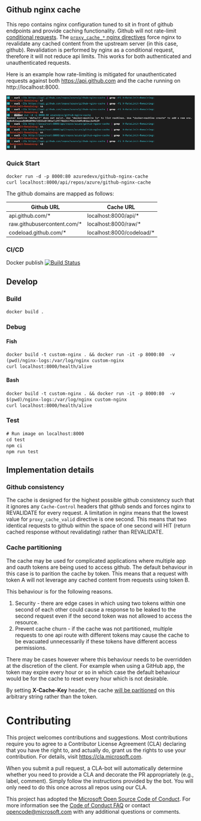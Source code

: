 ## Github nginx cache

This repo contains nginx configuration tuned to sit in front of github endpoints and provide caching functionality. Github will not rate-limit [conditional requests](https://developer.github.com/v3/#conditional-requests). The [`proxy_cache_*` nginx directives](http://nginx.org/en/docs/http/ngx_http_proxy_module.html#proxy_cache) force nginx to revalidate any cached content from the upstream server (in this case, github). Revalidation is performed by nginx as a conditional request, therefore it will not reduce api limits. This works for both authenticated and unauthenticated requests.

Here is an example how rate-limiting is mitigated for unauthenticated requests against both https://api.github.com and the cache running on http://localhost:8000.

![Rate limiting example](docs/rate-limit-example.png)

### Quick Start

    docker run -d -p 8000:80 azuredevx/github-nginx-cache
    curl localhost:8000/api/repos/azure/github-nginx-cache

The github domains are mapped as follows:

| Github URL                   | Cache URL                  |
| ---------------------------- | -------------------------- |
| api.github.com/\*            | localhost:8000/api/\*      |
| raw.githubusercontent.com/\* | localhost:8000/raw/\*      |
| codeload.github.com/\*       | localhost:8000/codeload/\* |

### CI/CD

Docker publish [![Build Status](https://dev.azure.com/azure-sdk/public/_apis/build/status/Azure.github-nginx-cache%20Publish?branchName=master)](https://dev.azure.com/azure-sdk/public/_build/latest?definitionId=496&branchName=master)

## Develop

### Build

    docker build .

### Debug

#### Fish

    docker build -t custom-nginx . && docker run -it -p 8000:80  -v (pwd)/nginx-logs:/var/log/nginx custom-nginx
    curl localhost:8000/health/alive

#### Bash

    docker build -t custom-nginx . && docker run -it -p 8000:80  -v $(pwd)/nginx-logs:/var/log/nginx custom-nginx
    curl localhost:8000/health/alive

### Test

    # Run image on localhost:8000
    cd test
    npm ci
    npm run test

## Implementation details

### Github consistency

The cache is designed for the highest possible github consistency such that it ignores any `Cache-Control` headers that github sends and forces nginx to REVALIDATE for every request. A limitation in nginx means that the lowest value for `proxy_cache_valid` directive is one second. This means that two identical requests to github within the space of one second will HIT (return cached response without revalidating) rather than REVALIDATE.

### Cache partitioning

The cache may be used for complicated applications where multiple app and oauth tokens are being used to access github. The default behaviour in this case is to parition the cache by token. This means that a request with token A will not leverage any cached content from requests using token B.

This behaviour is for the following reasons.

1. Security - there are edge cases in which using two tokens within one second of each other could cause a response to be leaked to the second request even if the second token was not allowed to access the resource.
1. Prevent cache churn - if the cache was not partitioned, multiple requests to one api route with different tokens may cause the cache to be evacuated unnecessarily if these tokens have different access permissions.

There may be cases however where this behaviour needs to be overridden at the discretion of the client. For example when using a GitHub app, the token may expire every hour or so in which case the default behaviour would be for the cache to reset every hour which is not desirable.

By setting **X-Cache-Key** header, the cache [will be paritioned](nginx-config/cache_key_logic.conf) on this arbitrary string rather than the token.

# Contributing

This project welcomes contributions and suggestions. Most contributions require you to agree to a
Contributor License Agreement (CLA) declaring that you have the right to, and actually do, grant us
the rights to use your contribution. For details, visit https://cla.microsoft.com.

When you submit a pull request, a CLA-bot will automatically determine whether you need to provide
a CLA and decorate the PR appropriately (e.g., label, comment). Simply follow the instructions
provided by the bot. You will only need to do this once across all repos using our CLA.

This project has adopted the [Microsoft Open Source Code of Conduct](https://opensource.microsoft.com/codeofconduct/).
For more information see the [Code of Conduct FAQ](https://opensource.microsoft.com/codeofconduct/faq/) or
contact [opencode@microsoft.com](mailto:opencode@microsoft.com) with any additional questions or comments.
